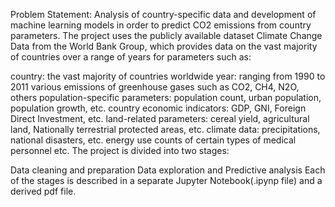 Problem Statement:
Analysis of country-specific data and development of machine learning models in order to predict CO2 emissions from country parameters. The project uses the publicly available dataset Climate Change Data from the World Bank Group, which provides data on the vast majority of countries over a range of years for parameters such as:

country: the vast majority of countries worldwide
year: ranging from 1990 to 2011
various emissions of greenhouse gases such as CO2, CH4, N2O, others
population-specific parameters: population count, urban population, population growth, etc.
country economic indicators: GDP, GNI, Foreign Direct Investment, etc.
land-related parameters: cereal yield, agricultural land, Nationally terrestrial protected areas, etc.
climate data: precipitations, national disasters, etc.
energy use
counts of certain types of medical personnel
etc.
The project is divided into two stages:

Data cleaning and preparation
Data exploration and Predictive analysis
Each of the stages is described in a separate Jupyter Notebook(.ipynp file) and a derived pdf file.

